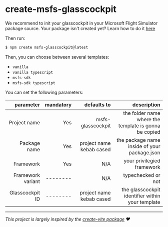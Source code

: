 # create-msfs-glasscockpit

We recommend to init your glasscockpit in your Microsoft Flight Simulator package source.
Your package isn't created yet? Learn how to do it [here](https://docs.flightsimulator.com/html/mergedProjects/How_To_Make_An_Aircraft/Contents/Instruments/Setting_Up_For_HTML_Instruments.htm)

Then run:

```bash
$ npm create msfs-glasscockpit@latest
```

Then, you can choose between several templates:

- `vanilla`
- `vanilla typescript`
- `msfs-sdk `
- `msfs-sdk typescript`

You can set the following parameters:

|         parameter | mandatory |              defaults to |                                           description |
| ----------------: | --------: | -----------------------: | ----------------------------------------------------: |
|      Project name |       Yes |        msfs-glasscockpit | the folder name where the template is gonna be copied |
|      Package name |       Yes | project name kebab cased |          the package name inside of your package.json |
|         Framework |       Yes |                      N/A |                            your privilegied framework |
| Framework variant |  -------- |                      N/A |                                    typechecked or not |
|   Glasscockpit ID |  -------- | project name kebab cased |      the glasscockpit identifier within your template |

---

_This project is largely inspired by the [create-vite package](https://www.npmjs.com/package/create-vite) ❤️_
